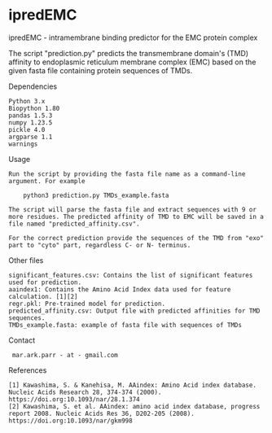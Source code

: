 # ipredEMC
ipredEMC - intramembrane binding predictor for the EMC protein complex

The script "prediction.py" predicts the transmembrane domain's (TMD) affinity to endoplasmic reticulum membrane complex (EMC) based on the given fasta file containing protein sequences of TMDs.

Dependencies

    Python 3.x
    Biopython 1.80
    pandas 1.5.3
    numpy 1.23.5
    pickle 4.0
    argparse 1.1
    warnings

Usage

    Run the script by providing the fasta file name as a command-line argument. For example 
    
    	python3 prediction.py TMDs_example.fasta
    
    The script will parse the fasta file and extract sequences with 9 or more residues. The predicted affinity of TMD to EMC will be saved in a file named "predicted_affinity.csv". 
    
    For the correct prediction provide the sequences of the TMD from "exo" part to "cyto" part, regardless C- or N- terminus. 
    
Other files

    significant_features.csv: Contains the list of significant features used for prediction.
    aaindex1: Contains the Amino Acid Index data used for feature calculation. [1][2]
    regr.pkl: Pre-trained model for prediction.
    predicted_affinity.csv: Output file with predicted affinities for TMD sequences.
    TMDs_example.fasta: example of fasta file with sequences of TMDs

Contact
     
     mar.ark.parr - at - gmail.com

References

    [1] Kawashima, S. & Kanehisa, M. AAindex: Amino Acid index database. Nucleic Acids Research 28, 374-374 (2000). https://doi.org:10.1093/nar/28.1.374
    [2] Kawashima, S. et al. AAindex: amino acid index database, progress report 2008. Nucleic Acids Res 36, D202-205 (2008). https://doi.org:10.1093/nar/gkm998




